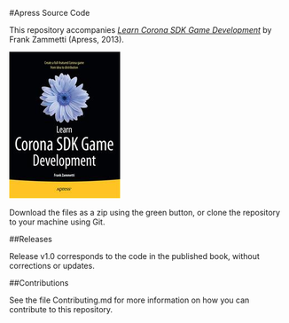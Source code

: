 #Apress Source Code

This repository accompanies [*Learn Corona SDK Game Development*](http://www.apress.com/9781430250685) by Frank Zammetti (Apress, 2013).

![Cover image](9781430250685.jpg)

Download the files as a zip using the green button, or clone the repository to your machine using Git.

##Releases

Release v1.0 corresponds to the code in the published book, without corrections or updates.

##Contributions

See the file Contributing.md for more information on how you can contribute to this repository.
